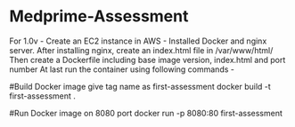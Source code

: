 # Medprime-Assessment

For 1.0v - 
Create an EC2 instance in AWS - Installed Docker and nginx server.
After installing nginx, create an index.html file in /var/www/html/
Then create a Dockerfile including base image version, index.html and port number
At last run the container using following commands - 

  #Build Docker image give tag name as first-assessment
  docker build -t first-assessment . 

  #Run Docker image on 8080 port
  docker run -p 8080:80 first-assessment

